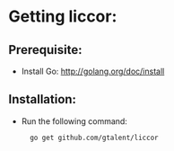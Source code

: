 # Getting liccor:
## Prerequisite:
* Install Go: http://golang.org/doc/install

## Installation:
* Run the following command:

		go get github.com/gtalent/liccor
